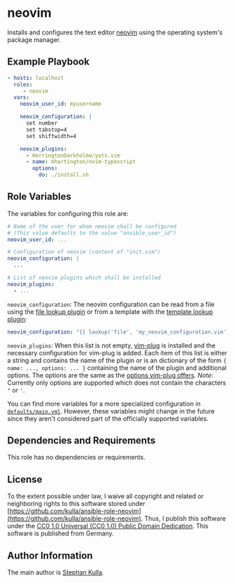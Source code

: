 neovim
======

Installs and configures the text editor [neovim](https://neovim.io/) using the operating system's package manager. 

Example Playbook
----------------

```yaml
- hosts: localhost
  roles:
     - neovim
  vars:
    neovim_user_id: myusername

    neovim_configuration: |
      set number
      set tabstop=4
      set shiftwidth=4

    neovim_plugins:
      - HerringtonDarkholme/yats.vim
      - name: mhartington/nvim-typescript
        options:
          do: ./install.sh
```

Role Variables
--------------

The variables for configuring this role are:

```yaml
# Name of the user for whom neovim shall be configured
# (This value defaults to the value "ansible_user_id")
neovim_user_id: ...

# Configuration of neovim (content of "init.vim")
neovim_configuration: |
  ...

# List of neovim plugins which shall be installed
neovim_plugins:
  - ...
```

`neovim_configuration`: The neovim configuration can be read from a file using the [file lookup plugin](https://docs.ansible.com/ansible/latest/plugins/lookup/file.html) or from a template with the [template lookup plugin](https://docs.ansible.com/ansible/latest/plugins/lookup/template.html):

```yaml
neovim_configuration: "{{ lookup('file', 'my_neovim_configuration.vim') }}"
```

`neovim_plugins`: When this list is not empty, [vim-plug](https://github.com/junegunn/vim-plug) is installed and the necessary configuration for vim-plug is added.
Each item of this list is either a string and contains the name of the plugin or is an dictionary of the form `{ name: ..., options: ... }` containing the name of the plugin and additional options.
The options are the same as the [options vim-plug offers](https://github.com/junegunn/vim-plug#plug-options).
*Note:* Currently only options are supported which does not contain the characters `"` or `'`.

You can find more variables for a more specialized configuration in [`defaults/main.yml`](defaults/main.yml).
However, these variables might change in the future since they aren't considered part of the officially supported variables.

Dependencies and Requirements
-----------------------------

This role has no dependencies or requirements.

License
-------

To the extent possible under law, I waive all copyright and related or neighboring rights to this software stored under [https://github.com/kulla/ansible-role-neovim](https://github.com/kulla/ansible-role-neovim).
Thus, I publish this software under the [CC0 1.0 Universal (CC0 1.0) Public Domain Dedication](https://creativecommons.org/publicdomain/zero/1.0/deed.en). This software is published from Germany.

Author Information
------------------

The main author is [Stephan Kulla](http://kulla.me/).
